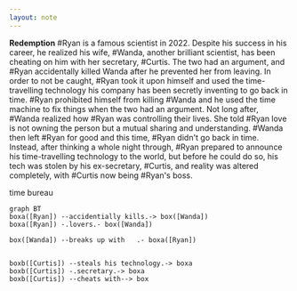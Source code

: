 ```yaml
---
layout: note
---
```


**Redemption**
#Ryan is a famous scientist in 2022. Despite his success in his career, he realized his wife, #Wanda, another brilliant scientist, has been cheating on him with her secretary, #Curtis. The two had an argument, and #Ryan accidentally killed Wanda after he prevented her from leaving. In order to not be caught, #Ryan took it upon himself and used the time-travelling technology his company has been secretly inventing to go back in time. #Ryan prohibited himself from killing #Wanda and he used the time machine to fix things when the two had an argument. Not long after, #Wanda realized how #Ryan was controlling their lives. She told #Ryan love is not owning the person but a mutual sharing and understanding. #Wanda then left #Ryan for good and this time, #Ryan didn't go back in time. Instead, after thinking a whole night through, #Ryan prepared to announce his time-travelling technology to the world, but before he could do so, his tech was stolen by his ex-secretary, #Curtis, and reality was altered completely, with #Curtis now being #Ryan's boss.

time bureau 

```mermaid
graph BT
boxa([Ryan]) --accidentially kills.-> box([Wanda])
boxa([Ryan]) -.lovers.- box([Wanda])

box([Wanda]) --breaks up with   .- boxa([Ryan])


boxb([Curtis]) --steals his technology.-> boxa
boxb([Curtis]) -.secretary.-> boxa
boxb([Curtis]) --cheats with--> box

```
